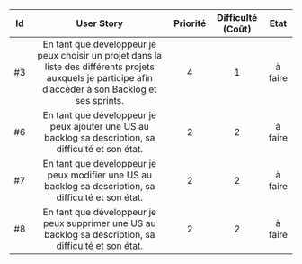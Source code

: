 ﻿
| Id |      User Story      |  Priorité |  Difficulté (Coût) |    Etat|
|:--:|:----------------------------------------------------------------------------:|:-:|:-:|:-:|
| #3 | En tant que développeur je peux choisir un projet dans la liste des différents projets auxquels je participe afin d’accéder à son Backlog et ses sprints.  | 4 | 1 |à faire|  
| #6 | En tant que développeur je peux ajouter une US au backlog sa description, sa difficulté et son état. | 2 | 2 |à faire|
| #7 | En tant que développeur je peux modifier une US au backlog sa description, sa difficulté et son état. | 2 | 2 |à faire|
| #8 | En tant que développeur je peux supprimer une US au backlog sa description, sa difficulté et son état. | 2 | 2 |à faire|

